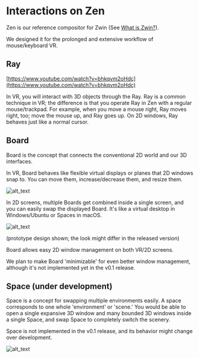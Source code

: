 # Interactions on Zen

Zen is our reference compositor for Zwin (See [What is Zwin?](/what_is_it/what_is_z_window_system)).

We designed it for the prolonged and extensive workflow of mouse/keyboard VR. 


## Ray

[https://www.youtube.com/watch?v=bhkqvm2oHdc](https://www.youtube.com/watch?v=bhkqvm2oHdc)

In VR, you will interact with 3D objects through the Ray. Ray is a common technique in VR; the difference is that you operate Ray in Zen with a regular mouse/trackpad. For example, when you move a mouse right, Ray moves right, too; move the mouse up, and Ray goes up. On 2D windows, Ray behaves just like a normal cursor.


## Board

Board is the concept that connects the conventional 2D world and our 3D interfaces.

In VR, Board behaves like flexible virtual displays or planes that 2D windows snap to. You can move them, increase/decrease them, and resize them. 


![alt_text](image1.png "image_tooltip")


In 2D screens, multiple Boards get combined inside a single screen, and you can easily swap the displayed Board. It's like a virtual desktop in Windows/Ubuntu or Spaces in macOS.


![alt_text](image2.png "image_tooltip")


(prototype design shown; the look might differ in the released version)

Board allows easy 2D window management on both VR/2D screens.

We plan to make Board 'minimizable' for even better window management, although it's not implemented yet in the v0.1 release.


## Space (under development)

Space is a concept for swapping multiple environments easily. A space corresponds to one whole 'environment' or 'scene.' You would be able to open a single expansive 3D window and many bounded 3D windows inside a single Space, and swap Space to completely switch the scenery.

Space is not implemented in the v0.1 release, and its behavior might change over development.


![alt_text](image3.png "image_tooltip")
